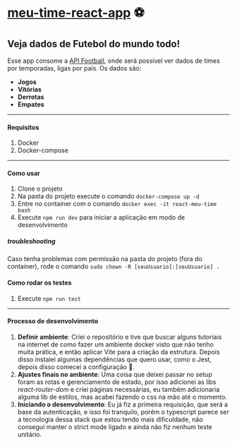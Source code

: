 # [meu-time-react-app](https://meu-time-react.netlify.app/) ⚽

 ## Veja dados de Futebol do mundo todo!

Esse app consome a [API Football](https://www.api-football.com/documentation-v3), onde será possível ver dados de times por temporadas, ligas por país. Os dados são:

 - **Jogos**
 - **Vitórias**
 - **Derrotas**
 - **Empates**

* * *
#### Requisitos
 1. Docker
 2. Docker-compose

* * *
#### Como usar
 1. Clone o projeto
 2. Na pasta do projeto execute o comando `docker-compose up -d`
 3. Entre no container com o comando `docker exec -it react-meu-time bash`
 4. Execute `npm run dev` para iniciar a aplicação em modo de desenvolvimento

##### troubleshooting
Caso tenha problemas com permissão na pasta do projeto (fora do container), rode o comando `sudo chown -R [seuUsuario]:[seuUsuario] .` 

#### Como rodar os testes
 1. Execute `npm run test`
 
  * * *
 
#### Processo de desenvolvimento
 1. **Definir ambiente**: Criei o repositório e tive que buscar alguns tutoriais na internet de como fazer um ambiente docker visto que não tenho muita prática, e então aplicar Vite para a criação da estrutura. Depois disso instalei algumas dependências que quero usar, como o Jest, depois disso comecei a configuração 🤡.
 2. **Ajustes finais no ambiente**: Uma coisa que deixei passar no setup foram as rotas e gerenciamento de estado, por isso adicionei as libs *react-router-dom* e criei páginas necessárias, eu também adicionaria alguma lib de estilos, mas acabei fazendo o css na mão até o momento.
 3. **Iniciando o desenvolvimento**: Eu já fiz a primeira requisição, que será a base da autenticação, e isso foi tranquilo, porém o typescript parece ser a tecnologia dessa stack que estou tendo mais dificuldade, não consegui manter o strict mode ligado e ainda não fiz nenhum teste unitário. 
